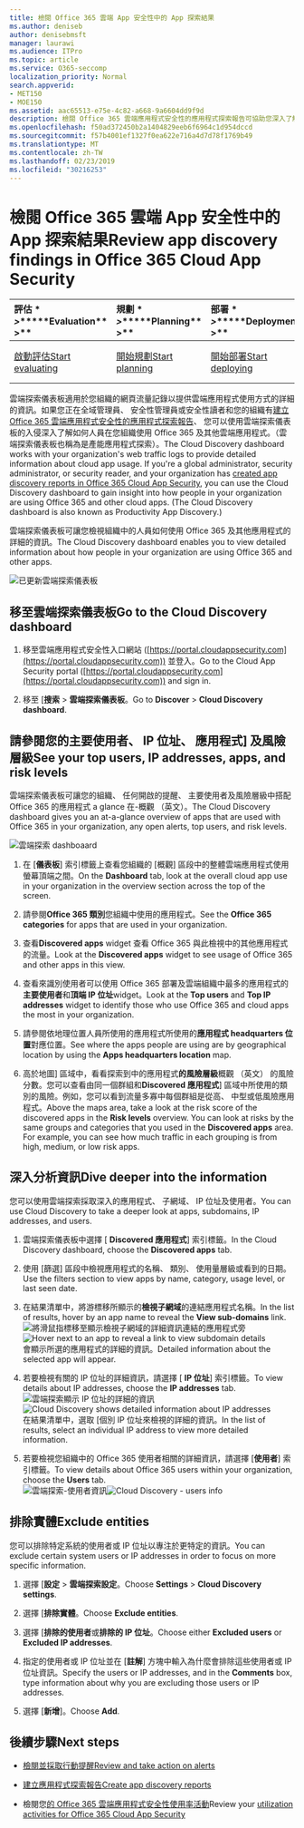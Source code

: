 ```yaml
---
title: 檢閱 Office 365 雲端 App 安全性中的 App 探索結果
ms.author: deniseb
author: denisebmsft
manager: laurawi
ms.audience: ITPro
ms.topic: article
ms.service: O365-seccomp
localization_priority: Normal
search.appverid:
- MET150
- MOE150
ms.assetid: aac65513-e75e-4c82-a668-9a6604dd9f9d
description: 檢閱 Office 365 雲端應用程式安全性的應用程式探索報告可協助您深入了解如何在組織中的人員使用雲端應用程式。您已建立應用程式探索報告使用來自防火牆及 proxy 記錄檔之後，請檢閱應用程式探索儀表板中的結果。
ms.openlocfilehash: f50ad372450b2a1404829eeb6f6964c1d954dccd
ms.sourcegitcommit: f57b4001ef1327f0ea622e716a4d7d78f1769b49
ms.translationtype: MT
ms.contentlocale: zh-TW
ms.lasthandoff: 02/23/2019
ms.locfileid: "30216253"
---
```

# <a name="review-app-discovery-findings-in-office-365-cloud-app-security"></a><span data-ttu-id="31ae6-104">檢閱 Office 365 雲端 App 安全性中的 App 探索結果</span><span class="sxs-lookup"><span data-stu-id="31ae6-104">Review app discovery findings in Office 365 Cloud App Security</span></span>
  
|<span data-ttu-id="31ae6-105">評估 \* *\>*\*</span><span class="sxs-lookup"><span data-stu-id="31ae6-105">\*\*\*\*Evaluation\*\* \>\*\*</span></span>|<span data-ttu-id="31ae6-106">規劃 \* *\>*\*</span><span class="sxs-lookup"><span data-stu-id="31ae6-106">\*\*\*\*Planning\*\* \>\*\*</span></span>|<span data-ttu-id="31ae6-107">部署 \* *\>*\*</span><span class="sxs-lookup"><span data-stu-id="31ae6-107">\*\*\*\*Deployment\*\* \>\*\*</span></span>|<span data-ttu-id="31ae6-108">使用率 \* \* \*</span><span class="sxs-lookup"><span data-stu-id="31ae6-108">\*\*\*\*Utilization\*\*\*\*</span></span>|
|:-----|:-----|:-----|:-----|
|[<span data-ttu-id="31ae6-109">啟動評估</span><span class="sxs-lookup"><span data-stu-id="31ae6-109">Start evaluating</span></span>](office-365-cas-overview.md) <br/> |[<span data-ttu-id="31ae6-110">開始規劃</span><span class="sxs-lookup"><span data-stu-id="31ae6-110">Start planning</span></span>](get-ready-for-office-365-cas.md) <br/> |[<span data-ttu-id="31ae6-111">開始部署</span><span class="sxs-lookup"><span data-stu-id="31ae6-111">Start deploying</span></span>](turn-on-office-365-cas.md) <br/> |<span data-ttu-id="31ae6-112">您在此處 ！</span><span class="sxs-lookup"><span data-stu-id="31ae6-112">You are here!</span></span>  <br/> [<span data-ttu-id="31ae6-113">後續步驟</span><span class="sxs-lookup"><span data-stu-id="31ae6-113">Next steps</span></span>](#next-steps) <br/> |
   
<span data-ttu-id="31ae6-p102">雲端探索儀表板適用於您組織的網頁流量記錄以提供雲端應用程式使用方式的詳細的資訊。如果您正在全域管理員、 安全性管理員或安全性讀者和您的組織有[建立 Office 365 雲端應用程式安全性的應用程式探索報告](create-app-discovery-reports-in-ocas.md)、 您可以使用雲端探索儀表板的入侵深入了解如何人員在您組織使用 Office 365 及其他雲端應用程式。（雲端探索儀表板也稱為是產能應用程式探索）。</span><span class="sxs-lookup"><span data-stu-id="31ae6-p102">The Cloud Discovery dashboard works with your organization's web traffic logs to provide detailed information about cloud app usage. If you're a global administrator, security administrator, or security reader, and your organization has [created app discovery reports in Office 365 Cloud App Security](create-app-discovery-reports-in-ocas.md), you can use the Cloud Discovery dashboard to gain insight into how people in your organization are using Office 365 and other cloud apps. (The Cloud Discovery dashboard is also known as Productivity App Discovery.)</span></span>
  
 <span data-ttu-id="31ae6-117">雲端探索儀表板可讓您檢視組織中的人員如何使用 Office 365 及其他應用程式的詳細的資訊。</span><span class="sxs-lookup"><span data-stu-id="31ae6-117">The Cloud Discovery dashboard enables you to view detailed information about how people in your organization are using Office 365 and other apps.</span></span> 
  
![已更新雲端探索儀表板](media/12712681-c0b3-4cb3-b7fd-2cf2ad4e825f.png)
     
## <a name="go-to-the-cloud-discovery-dashboard"></a><span data-ttu-id="31ae6-119">移至雲端探索儀表板</span><span class="sxs-lookup"><span data-stu-id="31ae6-119">Go to the Cloud Discovery dashboard</span></span>

1. <span data-ttu-id="31ae6-120">移至雲端應用程式安全性入口網站 ([https://portal.cloudappsecurity.com](https://portal.cloudappsecurity.com)) 並登入。</span><span class="sxs-lookup"><span data-stu-id="31ae6-120">Go to the Cloud App Security portal ([https://portal.cloudappsecurity.com](https://portal.cloudappsecurity.com)) and sign in.</span></span>
    
2. <span data-ttu-id="31ae6-121">移至 [**搜索** \> **雲端探索儀表板**。</span><span class="sxs-lookup"><span data-stu-id="31ae6-121">Go to **Discover** \> **Cloud Discovery dashboard**.</span></span>
    
## <a name="see-your-top-users-ip-addresses-apps-and-risk-levels"></a><span data-ttu-id="31ae6-122">請參閱您的主要使用者、 IP 位址、 應用程式] 及風險層級</span><span class="sxs-lookup"><span data-stu-id="31ae6-122">See your top users, IP addresses, apps, and risk levels</span></span>

<span data-ttu-id="31ae6-123">雲端探索儀表板可讓您的組織、 任何開啟的提醒、 主要使用者及風險層級中搭配 Office 365 的應用程式 a glance 在-概觀 （英文）。</span><span class="sxs-lookup"><span data-stu-id="31ae6-123">The Cloud Discovery dashboard gives you an at-a-glance overview of apps that are used with Office 365 in your organization, any open alerts, top users, and risk levels.</span></span>
  
![雲端探索 dashboaard](media/06696946-fbdf-4781-b5b8-2ac074fcb2a1.png)
  
1. <span data-ttu-id="31ae6-125">在 [**儀表板**] 索引標籤上查看您組織的 [概觀] 區段中的整體雲端應用程式使用螢幕頂端之間。</span><span class="sxs-lookup"><span data-stu-id="31ae6-125">On the **Dashboard** tab, look at the overall cloud app use in your organization in the overview section across the top of the screen.</span></span> 
    
2. <span data-ttu-id="31ae6-126">請參閱**Office 365 類別**您組織中使用的應用程式。</span><span class="sxs-lookup"><span data-stu-id="31ae6-126">See the **Office 365 categories** for apps that are used in your organization.</span></span> 
    
3. <span data-ttu-id="31ae6-127">查看**Discovered apps** widget 查看 Office 365 與此檢視中的其他應用程式的流量。</span><span class="sxs-lookup"><span data-stu-id="31ae6-127">Look at the **Discovered apps** widget to see usage of Office 365 and other apps in this view.</span></span> 
    
4. <span data-ttu-id="31ae6-128">查看來識別使用者可以使用 Office 365 部署及雲端組織中最多的應用程式的**主要使用者**和**頂端 IP 位址**widget。</span><span class="sxs-lookup"><span data-stu-id="31ae6-128">Look at the **Top users** and **Top IP addresses** widget to identify those who use Office 365 and cloud apps the most in your organization.</span></span> 
    
5. <span data-ttu-id="31ae6-129">請參閱依地理位置人員所使用的應用程式所使用的**應用程式 headquarters 位置**對應位置。</span><span class="sxs-lookup"><span data-stu-id="31ae6-129">See where the apps people are using are by geographical location by using the **Apps headquarters location** map.</span></span> 
    
6. <span data-ttu-id="31ae6-p103">高於地圖] 區域中，看看探索到中的應用程式**的風險層級**概觀 （英文） 的風險分數。您可以查看由同一個群組和**Discovered 應用程式**] 區域中所使用的類別的風險。例如，您可以看到流量多寡中每個群組是從高、 中型或低風險應用程式。</span><span class="sxs-lookup"><span data-stu-id="31ae6-p103">Above the maps area, take a look at the risk score of the discovered apps in the **Risk levels** overview. You can look at risks by the same groups and categories that you used in the **Discovered apps** area. For example, you can see how much traffic in each grouping is from high, medium, or low risk apps.</span></span> 
    
## <a name="dive-deeper-into-the-information"></a><span data-ttu-id="31ae6-133">深入分析資訊</span><span class="sxs-lookup"><span data-stu-id="31ae6-133">Dive deeper into the information</span></span>

<span data-ttu-id="31ae6-134">您可以使用雲端探索採取深入的應用程式、 子網域、 IP 位址及使用者。</span><span class="sxs-lookup"><span data-stu-id="31ae6-134">You can use Cloud Discovery to take a deeper look at apps, subdomains, IP addresses, and users.</span></span>
  
1. <span data-ttu-id="31ae6-135">雲端探索儀表板中選擇 [ **Discovered 應用程式**] 索引標籤。</span><span class="sxs-lookup"><span data-stu-id="31ae6-135">In the Cloud Discovery dashboard, choose the **Discovered apps** tab.</span></span> 
    
2. <span data-ttu-id="31ae6-136">使用 [篩選] 區段中檢視應用程式的名稱、 類別、 使用量層級或看到的日期。</span><span class="sxs-lookup"><span data-stu-id="31ae6-136">Use the filters section to view apps by name, category, usage level, or last seen date.</span></span>
    
3. <span data-ttu-id="31ae6-137">在結果清單中，將游標移所顯示的**檢視子網域**的連結應用程式名稱。</span><span class="sxs-lookup"><span data-stu-id="31ae6-137">In the list of results, hover by an app name to reveal the **View sub-domains** link.</span></span><br/> <span data-ttu-id="31ae6-138">![將滑鼠指標移至顯示檢視子網域的詳細資訊連結的應用程式旁](media/4a212215-8a2c-46fd-9ef9-89e4064658a6.png)</span><span class="sxs-lookup"><span data-stu-id="31ae6-138">![Hover next to an app to reveal a link to view subdomain details](media/4a212215-8a2c-46fd-9ef9-89e4064658a6.png)</span></span><br/><span data-ttu-id="31ae6-139">會顯示所選的應用程式的詳細的資訊。</span><span class="sxs-lookup"><span data-stu-id="31ae6-139">Detailed information about the selected app will appear.</span></span>
    
4. <span data-ttu-id="31ae6-140">若要檢視有關的 IP 位址的詳細資訊，請選擇 [ **IP 位址**] 索引標籤。</span><span class="sxs-lookup"><span data-stu-id="31ae6-140">To view details about IP addresses, choose the **IP addresses** tab.</span></span><br/><span data-ttu-id="31ae6-141">![雲端探索顯示 IP 位址的詳細的資訊](media/0c742bf6-da9e-4d22-8656-a27a5007d5d5.png)</span><span class="sxs-lookup"><span data-stu-id="31ae6-141">![Cloud Discovery shows detailed information about IP addresses](media/0c742bf6-da9e-4d22-8656-a27a5007d5d5.png)</span></span><br/><span data-ttu-id="31ae6-142">在結果清單中，選取 [個別 IP 位址來檢視的詳細的資訊。</span><span class="sxs-lookup"><span data-stu-id="31ae6-142">In the list of results, select an individual IP address to view more detailed information.</span></span>
    
5. <span data-ttu-id="31ae6-143">若要檢視您組織中的 Office 365 使用者相關的詳細資訊，請選擇 [**使用者**] 索引標籤。</span><span class="sxs-lookup"><span data-stu-id="31ae6-143">To view details about Office 365 users within your organization, choose the **Users** tab.</span></span><br/><span data-ttu-id="31ae6-144">![雲端探索-使用者資訊](media/2d9c2d85-01e6-4057-8020-d9a68f26bbac.png)</span><span class="sxs-lookup"><span data-stu-id="31ae6-144">![Cloud Discovery - users info](media/2d9c2d85-01e6-4057-8020-d9a68f26bbac.png)</span></span>
  
## <a name="exclude-entities"></a><span data-ttu-id="31ae6-145">排除實體</span><span class="sxs-lookup"><span data-stu-id="31ae6-145">Exclude entities</span></span>

<span data-ttu-id="31ae6-146">您可以排除特定系統的使用者或 IP 位址以專注於更特定的資訊。</span><span class="sxs-lookup"><span data-stu-id="31ae6-146">You can exclude certain system users or IP addresses in order to focus on more specific information.</span></span>
  
1. <span data-ttu-id="31ae6-147">選擇 [**設定** \> **雲端探索設定**。</span><span class="sxs-lookup"><span data-stu-id="31ae6-147">Choose **Settings** \> **Cloud Discovery settings**.</span></span>
    
2. <span data-ttu-id="31ae6-148">選擇 [**排除實體**。</span><span class="sxs-lookup"><span data-stu-id="31ae6-148">Choose **Exclude entities**.</span></span>
    
3. <span data-ttu-id="31ae6-149">選擇 [**排除的使用者**或**排除的 IP 位址**。</span><span class="sxs-lookup"><span data-stu-id="31ae6-149">Choose either **Excluded users** or **Excluded IP addresses**.</span></span>
    
4. <span data-ttu-id="31ae6-150">指定的使用者或 IP 位址並在 [**註解**] 方塊中輸入為什麼會排除這些使用者或 IP 位址資訊。</span><span class="sxs-lookup"><span data-stu-id="31ae6-150">Specify the users or IP addresses, and in the **Comments** box, type information about why you are excluding those users or IP addresses.</span></span> 
    
5. <span data-ttu-id="31ae6-151">選擇 [**新增**]。</span><span class="sxs-lookup"><span data-stu-id="31ae6-151">Choose **Add**.</span></span>
    
## <a name="next-steps"></a><span data-ttu-id="31ae6-152">後續步驟</span><span class="sxs-lookup"><span data-stu-id="31ae6-152">Next steps</span></span>

- [<span data-ttu-id="31ae6-153">檢閱並採取行動提醒</span><span class="sxs-lookup"><span data-stu-id="31ae6-153">Review and take action on alerts</span></span>](review-office-365-cas-alerts.md)
    
- [<span data-ttu-id="31ae6-154">建立應用程式探索報告</span><span class="sxs-lookup"><span data-stu-id="31ae6-154">Create app discovery reports</span></span>](create-app-discovery-reports-in-ocas.md)
    
- <span data-ttu-id="31ae6-155">檢閱您[的 Office 365 雲端應用程式安全性使用率活動](utilization-activities-for-ocas.md)</span><span class="sxs-lookup"><span data-stu-id="31ae6-155">Review your [utilization activities for Office 365 Cloud App Security](utilization-activities-for-ocas.md)</span></span>
    

